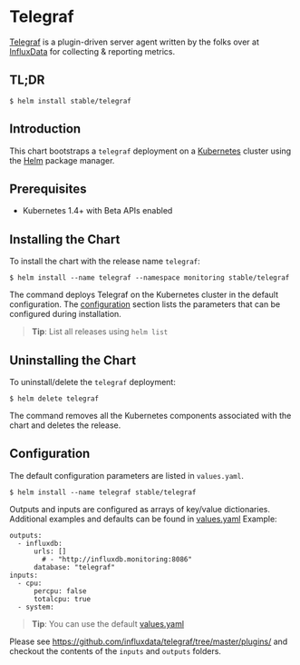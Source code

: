 # Telegraf

[Telegraf](https://github.com/influxdata/telegraf) is a plugin-driven server agent written by the folks over at [InfluxData](https://influxdata.com) for collecting & reporting metrics.

## TL;DR

```console
$ helm install stable/telegraf
```

## Introduction

This chart bootstraps a `telegraf` deployment on a [Kubernetes](http://kubernetes.io) cluster using the [Helm](https://helm.sh) package manager.

## Prerequisites

- Kubernetes 1.4+ with Beta APIs enabled

## Installing the Chart

To install the chart with the release name `telegraf`:

```console
$ helm install --name telegraf --namespace monitoring stable/telegraf
```

The command deploys Telegraf on the Kubernetes cluster in the default configuration. The [configuration](#configuration) section lists the parameters that can be configured during installation.

> **Tip**: List all releases using `helm list`

## Uninstalling the Chart

To uninstall/delete the `telegraf` deployment:

```console
$ helm delete telegraf
```

The command removes all the Kubernetes components associated with the chart and deletes the release.

## Configuration

The default configuration parameters are listed in `values.yaml`.

```console
$ helm install --name telegraf stable/telegraf
```

Outputs and inputs are configured as arrays of key/value dictionaries. Additional examples and defaults can be found in [values.yaml](values.yaml)
Example:
```
outputs:
  - influxdb:
      urls: []
        # - "http://influxdb.monitoring:8086"
      database: "telegraf"
inputs:
  - cpu:
      percpu: false
      totalcpu: true
  - system:
```

> **Tip**: You can use the default [values.yaml](values.yaml)

Please see https://github.com/influxdata/telegraf/tree/master/plugins/ and checkout the contents of the `inputs` and `outputs` folders.
